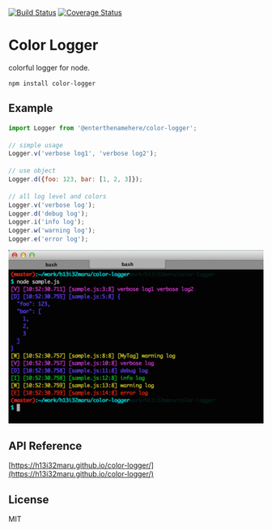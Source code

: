 [![Build Status](https://travis-ci.org/h13i32maru/color-logger.svg?branch=master)](https://travis-ci.org/h13i32maru/color-logger)
[![Coverage Status](https://coveralls.io/repos/h13i32maru/color-logger/badge.svg)](https://coveralls.io/r/h13i32maru/color-logger)

# Color Logger
colorful logger for node.

```
npm install color-logger
```

## Example

```js
import Logger from '@enterthenamehere/color-logger';

// simple usage
Logger.v('verbose log1', 'verbose log2');

// use object
Logger.d({foo: 123, bar: [1, 2, 3]});

// all log level and colors
Logger.v('verbose log');
Logger.d('debug log');
Logger.i('info log');
Logger.w('warning log');
Logger.e('error log');
```

<img src='./misc/color-logger.png' width='600'>

## API Reference
[https://h13i32maru.github.io/color-logger/](https://h13i32maru.github.io/color-logger/)

## License
MIT
